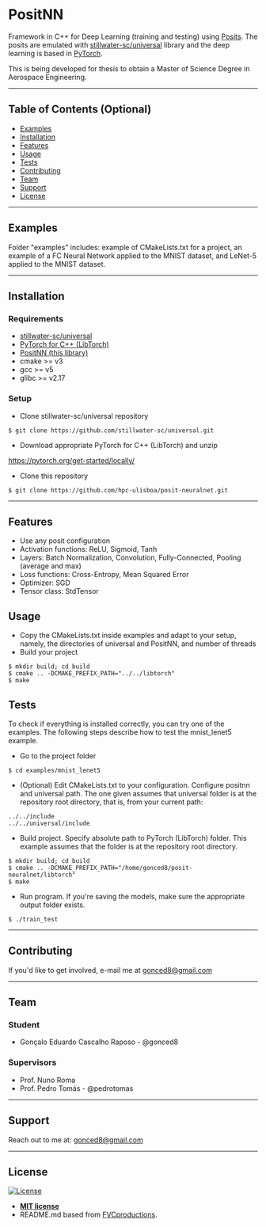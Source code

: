 # PositNN

Framework in C++ for Deep Learning (training and testing) using <a href="https://posithub.org/" target="_blank">Posits</a>.
The posits are emulated with <a href="https://github.com/stillwater-sc/universal" target="_blank">stillwater-sc/universal</a> library and the deep learning is based in <a href="https://pytorch.org/" target="_blank">PyTorch</a>.

This is being developed for thesis to obtain a Master of Science Degree in Aerospace Engineering.

---

## Table of Contents (Optional)

- [Examples](#examples)
- [Installation](#installation)
- [Features](#features)
- [Usage](#usage)
- [Tests](#tests)
- [Contributing](#contributing)
- [Team](#team)
- [Support](#support)
- [License](#license)

---

## Examples

Folder "examples" includes: example of CMakeLists.txt for a project, an example of a FC Neural Network applied to the MNIST dataset, and LeNet-5 applied to the MNIST dataset. 

---

## Installation

### Requirements

- <a href="https://github.com/stillwater-sc/universal" target="_blank">stillwater-sc/universal</a>
- <a href="https://pytorch.org/get-started/locally/" target="_blank">PyTorch for C++ (LibTorch)</a>
- <a href="https://github.com/hpc-ulisboa/posit-neuralnet" target="_blank">PositNN (this library)</a>
- cmake >= v3
- gcc >= v5
- glibc >= v2.17

### Setup

- Clone stillwater-sc/universal repository
```shell
$ git clone https://github.com/stillwater-sc/universal.git
```

- Download appropriate PyTorch for C++ (LibTorch) and unzip

<a href="https://pytorch.org/get-started/locally/" target="_blank">https://pytorch.org/get-started/locally/</a>

- Clone this repository
```shell
$ git clone https://github.com/hpc-ulisboa/posit-neuralnet.git
```

---

## Features
- Use any posit configuration
- Activation functions: ReLU, Sigmoid, Tanh
- Layers: Batch Normalization, Convolution, Fully-Connected, Pooling (average and max)
- Loss functions: Cross-Entropy, Mean Squared Error
- Optimizer: SGD
- Tensor class: StdTensor

## Usage
- Copy the CMakeLists.txt inside examples and adapt to your setup, namely, the directories of universal and PositNN, and number of threads
- Build your project
```shell
$ mkdir build; cd build
$ cmake .. -DCMAKE_PREFIX_PATH="../../libtorch"
$ make
```
## Tests

To check if everything is installed correctly, you can try one of the examples. The following steps describe how to test the mnist_lenet5 example.

- Go to the project folder
```shell
$ cd examples/mnist_lenet5
```
- (Optional) Edit CMakeLists.txt to your configuration. Configure positnn and universal path. The one given assumes that universal folder is at the repository root directory, that is, from your current path:
```shell
../../include
../../universal/include
```
- Build project. Specify absolute path to PyTorch (LibTorch) folder. This example assumes that the folder is at the repository root directory.
```shell
$ mkdir build; cd build
$ cmake .. -DCMAKE_PREFIX_PATH="/home/gonced8/posit-neuralnet/libtorch"
$ make
```

- Run program. If you're saving the models, make sure the appropriate output folder exists.
```shell
$ ./train_test
```

---

## Contributing

If you'd like to get involved, e-mail me at gonced8@gmail.com

---

## Team
### Student
- Gonçalo Eduardo Cascalho Raposo - @gonced8

### Supervisors
- Prof. Nuno Roma
- Prof. Pedro Tomás - @pedrotomas
---

## Support

Reach out to me at: gonced8@gmail.com

---

## License

[![License](http://img.shields.io/:license-mit-blue.svg?style=flat-square)](http://badges.mit-license.org)

- **[MIT license](http://opensource.org/licenses/mit-license.php)**
- README.md based from <a href="https://gist.github.com/fvcproductions/1bfc2d4aecb01a834b46" target="_blank">FVCproductions</a>.
